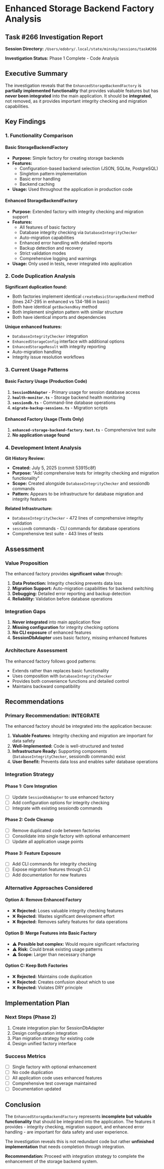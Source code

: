 # Enhanced Storage Backend Factory Analysis

## Task #266 Investigation Report

**Session Directory:** `/Users/edobry/.local/state/minsky/sessions/task#266`

**Investigation Status:** Phase 1 Complete - Code Analysis

## Executive Summary

The investigation reveals that the `EnhancedStorageBackendFactory` is **partially implemented functionality** that provides valuable features but has **never been integrated** into the main application. It should be **integrated**, not removed, as it provides important integrity checking and migration capabilities.

## Key Findings

### 1. Functionality Comparison

#### Basic StorageBackendFactory
- **Purpose:** Simple factory for creating storage backends
- **Features:**
  - Configuration-based backend selection (JSON, SQLite, PostgreSQL)
  - Singleton pattern implementation
  - Basic error handling
  - Backend caching
- **Usage:** Used throughout the application in production code

#### Enhanced StorageBackendFactory
- **Purpose:** Extended factory with integrity checking and migration support
- **Features:**
  - All features of basic factory
  - Database integrity checking via `DatabaseIntegrityChecker`
  - Auto-migration capabilities
  - Enhanced error handling with detailed reports
  - Backup detection and recovery
  - Strict validation modes
  - Comprehensive logging and warnings
- **Usage:** Only used in tests, never integrated into application

### 2. Code Duplication Analysis

**Significant duplication found:**
- Both factories implement identical `createBasicStorageBackend` method (lines 247-295 in enhanced vs 134-186 in basic)
- Both have identical `getBackendKey` method
- Both implement singleton pattern with similar structure
- Both have identical imports and dependencies

**Unique enhanced features:**
- `DatabaseIntegrityChecker` integration
- `EnhancedStorageConfig` interface with additional options
- `EnhancedStorageResult` with integrity reporting
- Auto-migration handling
- Integrity issue resolution workflows

### 3. Current Usage Patterns

#### Basic Factory Usage (Production Code)
1. **`SessionDbAdapter`** - Primary usage for session database access
2. **`health-monitor.ts`** - Storage backend health monitoring
3. **`sessiondb.ts`** - Command-line database operations
4. **`migrate-backup-sessions.ts`** - Migration scripts

#### Enhanced Factory Usage (Tests Only)
1. **`enhanced-storage-backend-factory.test.ts`** - Comprehensive test suite
2. **No application usage found**

### 4. Development Intent Analysis

**Git History Review:**
- **Created:** July 5, 2025 (commit 53915c8f)
- **Purpose:** "Add comprehensive tests for integrity checking and migration functionality"
- **Scope:** Created alongside `DatabaseIntegrityChecker` and sessiondb commands
- **Pattern:** Appears to be infrastructure for database migration and integrity features

**Related Infrastructure:**
- `DatabaseIntegrityChecker` - 472 lines of comprehensive integrity validation
- `sessiondb` commands - CLI commands for database operations
- Comprehensive test suite - 443 lines of tests

## Assessment

### Value Proposition
The enhanced factory provides **significant value** through:
1. **Data Protection:** Integrity checking prevents data loss
2. **Migration Support:** Auto-migration capabilities for backend switching
3. **Debugging:** Detailed error reporting and backup detection
4. **Reliability:** Validation before database operations

### Integration Gaps
1. **Never integrated** into main application flow
2. **Missing configuration** for integrity checking options
3. **No CLI exposure** of enhanced features
4. **SessionDbAdapter** uses basic factory, missing enhanced features

### Architecture Assessment
The enhanced factory follows good patterns:
- Extends rather than replaces basic functionality
- Uses composition with `DatabaseIntegrityChecker`
- Provides both convenience functions and detailed control
- Maintains backward compatibility

## Recommendations

### Primary Recommendation: **INTEGRATE**

The enhanced factory should be integrated into the application because:

1. **Valuable Features:** Integrity checking and migration are important for data safety
2. **Well-Implemented:** Code is well-structured and tested
3. **Infrastructure Ready:** Supporting components (`DatabaseIntegrityChecker`, sessiondb commands) exist
4. **User Benefit:** Prevents data loss and enables safer database operations

### Integration Strategy

#### Phase 1: Core Integration
- [ ] Update `SessionDbAdapter` to use enhanced factory
- [ ] Add configuration options for integrity checking
- [ ] Integrate with existing sessiondb commands

#### Phase 2: Code Cleanup
- [ ] Remove duplicated code between factories
- [ ] Consolidate into single factory with optional enhancement
- [ ] Update all application usage points

#### Phase 3: Feature Exposure
- [ ] Add CLI commands for integrity checking
- [ ] Expose migration features through CLI
- [ ] Add documentation for new features

### Alternative Approaches Considered

#### Option A: Remove Enhanced Factory
- ❌ **Rejected:** Loses valuable integrity checking features
- ❌ **Rejected:** Wastes significant development effort
- ❌ **Rejected:** Removes safety features for data operations

#### Option B: Merge Features into Basic Factory
- ⚠️ **Possible but complex:** Would require significant refactoring
- ⚠️ **Risk:** Could break existing usage patterns
- ⚠️ **Scope:** Larger than necessary change

#### Option C: Keep Both Factories
- ❌ **Rejected:** Maintains code duplication
- ❌ **Rejected:** Creates confusion about which to use
- ❌ **Rejected:** Violates DRY principle

## Implementation Plan

### Next Steps (Phase 2)
1. Create integration plan for SessionDbAdapter
2. Design configuration integration
3. Plan migration strategy for existing code
4. Design unified factory interface

### Success Metrics
- [ ] Single factory with optional enhancement
- [ ] No code duplication
- [ ] All application code uses enhanced features
- [ ] Comprehensive test coverage maintained
- [ ] Documentation updated

## Conclusion

The `EnhancedStorageBackendFactory` represents **incomplete but valuable functionality** that should be integrated into the application. The features it provides - integrity checking, migration support, and enhanced error handling - are important for data safety and user experience.

The investigation reveals this is not redundant code but rather **unfinished implementation** that needs completion through integration.

**Recommendation:** Proceed with integration strategy to complete the enhancement of the storage backend system. 
